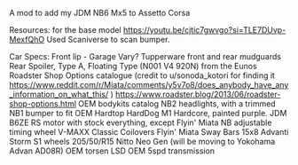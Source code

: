 A mod to add my JDM NB6 Mx5 to Assetto Corsa

Resources:
for the base model https://youtu.be/cjtic7gwvgo?si=TLE7DUvp-MexfQhO
Used Scaniverse to scan bumper.

Car Specs:
Front lip - Garage Vary?
Tupperware front and rear mudguards
Rear Spoiler, Type A, Floating Type (N001 V4 920N) from the Eunos Roadster Shop Options catalogue (credit to u/sonoda_kotori for finding it https://www.reddit.com/r/Miata/comments/y5v7o8/does_anybody_have_any_information_on_what_this/ )
https://www.roadster.blog/2013/06/roadster-shop-options.html OEM bodykits catalog
NB2 headlights, with a trimmed NB1 bumper to fit
OEM Hardtop
HardDog M1 Hardcore, painted purple.
JDM B6ZE RS motor with stock everything, except Flyin' Miata NB adjustable timing wheel
V-MAXX Classic Coilovers
Flyin' Miata Sway Bars
15x8 Advanti Storm S1 wheels
205/50/R15 Nitto Neo Gen (will be moving to Yokohama Advan AD08R)
OEM torsen LSD
OEM 5spd transmission



